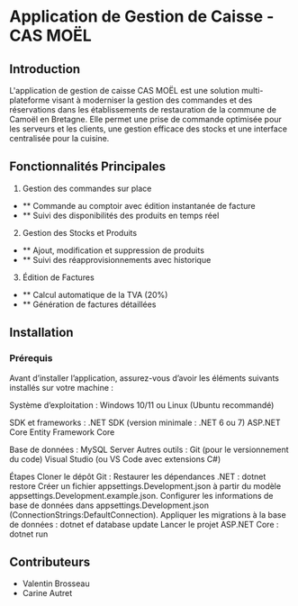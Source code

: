 # Application de Gestion de Caisse - CAS MOËL

## Introduction

L'application de gestion de caisse CAS MOËL est une solution multi-plateforme visant à moderniser la gestion des commandes et des réservations dans les établissements de restauration de la commune de Camoël en Bretagne. Elle permet une prise de commande optimisée pour les serveurs et les clients, une gestion efficace des stocks et une interface centralisée pour la cuisine.

## Fonctionnalités Principales

1. Gestion des commandes sur place

- ** Commande au comptoir avec édition instantanée de facture
- ** Suivi des disponibilités des produits en temps réel

2. Gestion des Stocks et Produits
   
- ** Ajout, modification et suppression de produits
- ** Suivi des réapprovisionnements avec historique

3. Édition de Factures

- ** Calcul automatique de la TVA (20%)
- ** Génération de factures détaillées

## Installation

### Prérequis

Avant d’installer l’application, assurez-vous d’avoir les éléments suivants installés sur votre machine :

  Système d’exploitation : 
Windows 10/11 ou Linux (Ubuntu recommandé)

  SDK et frameworks : 
.NET SDK (version minimale : .NET 6 ou 7)
ASP.NET Core
Entity Framework Core

  Base de données :
MySQL Server 
  Autres outils :
Git (pour le versionnement du code)
Visual Studio (ou VS Code avec extensions C#)

Étapes
Cloner le dépôt Git :
Restaurer les dépendances .NET : dotnet restore
Créer un fichier appsettings.Development.json à partir du modèle appsettings.Development.example.json.
Configurer les informations de base de données dans appsettings.Development.json (ConnectionStrings:DefaultConnection).
Appliquer les migrations à la base de données : dotnet ef database update
Lancer le projet ASP.NET Core : dotnet run

## Contributeurs

- Valentin Brosseau
- Carine Autret
